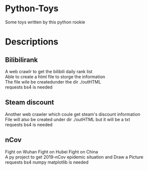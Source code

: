 # Python-Toys
Some toys written by this python rookie
# Descriptions
## Bilibilirank
A web crawlr to get the bilibili daily rank list  
Able to create a html file to storge the information  
The file wile be createdunder the dir ./outHTML  
requests bs4 is needed
## Steam discount
Another web crawler which coule get steam's discount information  
File will also be created under dir ./outHTML but it will be a txt  
requests bs4 is needed
## nCov
Fight on Wuhan Fight on Hubei Fight on China  
A py project to get 2019-nCov epidemic situation and Draw a Picture  
requests bs4 numpy matplotlib is needed  
